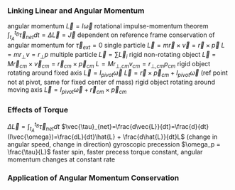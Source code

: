 ### Linking Linear and Angular Momentum
angular momentum
	$\vec{L}=I\vec{\omega}$
	rotational impulse-momentum theorem
		$\int_{t_A}^{t_B}\vec{\tau}_{net}dt=\Delta \vec{L}=\vec{J}$
		dependent on reference frame
	conservation of angular momentum for $\vec{\tau}_{ext}=0$
	single particle
		$\vec{L}=m\vec{r}\times \vec{v}=\vec{r}\times\vec{p}$
		$L=mr_{\perp}v=r_{\perp}p$
	multiple particle
		$\vec{L}=\sum \vec{L}_i$
	rigid non-rotating object
		$\vec{L}=M\vec{r}_{cm}\times\vec{v}_{cm}=\vec{r}_{cm}\times\vec{p}_{cm}$
		$L=Mr_{\perp,cm}v_{cm}=r_{\perp,cm}p_{cm}$
	rigid object rotating around fixed axis
		$\vec{L}=I_{pivot}\vec{\omega}$
		$\vec{L}=\vec{r}\times\vec{p}_{cm}+I_{pivot}\vec{\omega}$ (ref point not at pivot, same for fixed center of mass)
	rigid object rotating around moving axis
		$\vec{L}=I_{pivot}\vec{\omega}+\vec{r}_{cm}\times\vec{p}_{cm}$
### Effects of Torque
$\Delta \vec{L}=\int_{t_A}^{t_B}\vec{\tau}_{net} dt$
$\vec{\tau}_{net}=\frac{d\vec{L}}{dt}=\frac{d}{dt}(I\vec{\omega})=\frac{dL}{dt}\hat{L} + \frac{d\hat{L}}{dt}L$ (change in angular speed, change in direction)
gyroscopic precession
	$\omega_p = \frac{\tau}{L}$
	faster spin, faster precess
	torque constant, angular momentum changes at constant rate
### Application of Angular Momentum Conservation